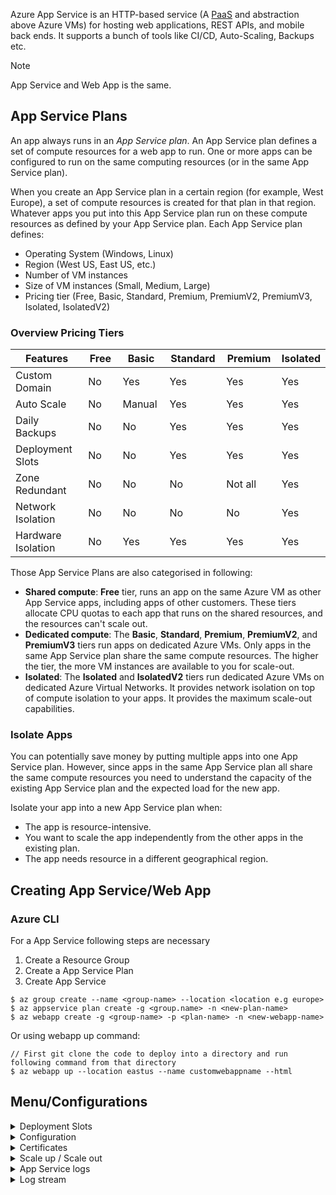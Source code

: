 Azure App Service is an HTTP-based service (A [PaaS](cloud-models.md) and abstraction above Azure VMs) for hosting web applications, REST APIs, and mobile back ends. It supports a bunch of tools like CI/CD, Auto-Scaling, Backups etc.

> [!NOTE]
> App Service and Web App is the same.

## App Service Plans

An app always runs in an _App Service plan_. An App Service plan defines a set of compute resources for a web app to run. One or more apps can be configured to run on the same computing resources (or in the same App Service plan).

When you create an App Service plan in a certain region (for example, West Europe), a set of compute resources is created for that plan in that region. Whatever apps you put into this App Service plan run on these compute resources as defined by your App Service plan. Each App Service plan defines:

-   Operating System (Windows, Linux)
-   Region (West US, East US, etc.)
-   Number of VM instances
-   Size of VM instances (Small, Medium, Large)
-   Pricing tier (Free, Basic, Standard, Premium, PremiumV2, PremiumV3, Isolated, IsolatedV2)

### Overview Pricing Tiers

<table><thead><tr><th width="195">Features</th><th width="89">Free</th><th width="98">Basic</th><th width="109">Standard</th><th width="103">Premium</th><th>Isolated</th></tr></thead><tbody><tr><td>Custom Domain</td><td>No</td><td>Yes</td><td>Yes</td><td>Yes</td><td>Yes</td></tr><tr><td>Auto Scale</td><td>No</td><td>Manual</td><td>Yes</td><td>Yes</td><td>Yes</td></tr><tr><td>Daily Backups</td><td>No</td><td>No</td><td>Yes</td><td>Yes</td><td>Yes</td></tr><tr><td>Deployment Slots</td><td>No</td><td>No</td><td>Yes</td><td>Yes</td><td>Yes</td></tr><tr><td>Zone Redundant</td><td>No</td><td>No</td><td>No</td><td>Not all</td><td>Yes</td></tr><tr><td>Network Isolation</td><td>No</td><td>No</td><td>No</td><td>No</td><td>Yes</td></tr><tr><td>Hardware Isolation</td><td>No</td><td>Yes</td><td>Yes</td><td>Yes</td><td>Yes</td></tr></tbody></table>

Those App Service Plans are also categorised in following:

-   **Shared compute**: **Free** tier, runs an app on the same Azure VM as other App Service apps, including apps of other customers. These tiers allocate CPU quotas to each app that runs on the shared resources, and the resources can't scale out.
-   **Dedicated compute**: The **Basic**, **Standard**, **Premium**, **PremiumV2**, and **PremiumV3** tiers run apps on dedicated Azure VMs. Only apps in the same App Service plan share the same compute resources. The higher the tier, the more VM instances are available to you for scale-out.
-   **Isolated**: The **Isolated** and **IsolatedV2** tiers run dedicated Azure VMs on dedicated Azure Virtual Networks. It provides network isolation on top of compute isolation to your apps. It provides the maximum scale-out capabilities.

### Isolate Apps

You can potentially save money by putting multiple apps into one App Service plan. However, since apps in the same App Service plan all share the same compute resources you need to understand the capacity of the existing App Service plan and the expected load for the new app.

Isolate your app into a new App Service plan when:

-   The app is resource-intensive.
-   You want to scale the app independently from the other apps in the existing plan.
-   The app needs resource in a different geographical region.

## Creating App Service/Web App

### Azure CLI

For a App Service following steps are necessary

1. Create a Resource Group
2. Create a App Service Plan
3. Create App Service

```
$ az group create --name <group-name> --location <location e.g europe>
$ az appservice plan create -g <group.name> -n <new-plan-name>
$ az webapp create -g <group-name> -p <plan-name> -n <new-webapp-name>
```

Or using webapp up command:

```
// First git clone the code to deploy into a directory and run following command from that directory
$ az webapp up --location eastus --name customwebappname --html
```

## Menu/Configurations

<details>

<summary>Deployment Slots</summary>

Azure supports automated deployment directly from several sources:

-   Azure DevOps Services
-   GitHub
-   Bitbucket

Deployment Slot allow to:

-   Simply create different environments like prod, staging & dev
-   Use Swap function to deploy e.g from staging into prod
    -   If a swap is executed, it can be undone, so the old prod is restored

Read more [here](./#deployment-slots).

</details>

<details>

<summary>Configuration</summary>

1. General Settings
    - **`Always on`** - Keep the app loaded even when there's no traffic. By default, **Always On** isn't enabled and the app is unloaded after 20 minutes without any incoming requests. It's required for continuous WebJobs or for WebJobs that are triggered using a CRON expression.
    - **`HTTPS only`** - Enforce HTTPS
    - **`ARR affinity`** - In a multi-instance deployment, ensure that the client is routed to the same instance for the life of the session. You can set this option to **Off** for stateless applications. If **`On`** session will be stored in a cookie and user will always be sent back to the same instance. ATTENTION: If **`On`** Load Balancing will not work properly
    - **`Remote debugging`** - Allow remote debugging from Visual Studio. After a few hours, this will be set to **`Off`** to avoid security risks. So only set to **`On`** while debugging.
2. Application Settings
    - Used to pass env and configuration variables
    - It overwrites the local config files (e.g appsettings)
    - Recommended to use in production. Can also be used to store secrets since the variables will be encrypted if transfered between Azure and the application (encrypted-at-rest)
        - If users who has access to the App Service within Azure Portal should not see production secrets, an [Azure Key Vault](key-vault.md) can be used

</details>

<details>

<summary>Certificates</summary>

On this section, certificates need to be uploaded for custom domains to allow HTTPS

</details>

<details>

<summary>Scale up / Scale out</summary>

Read more [here](autoscaling.md).

</details>

<details>

<summary>App Service logs</summary>

1. **`Application Logging`** - Stores application logs into a storage account. If no Storage Account available a new one needs to be created. Application logging turns of itself after 12 hours.
2. **`Web server logging`** - Stores Webserver logs like HTTPS Request, IIS specifc logs etc.

Read more [here](diagnostic-logging.md).

</details>

<details>

<summary>Log stream</summary>

View configured and collected Logs. Read more [here](diagnostic-logging.md).

</details>
